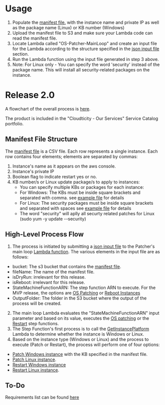 # Usage
1. Populate the [manifest file.](https://github.com/Cloudticity/o2-patcher/blob/master/README.md#manifest-file-structure) with the instance name and private IP as well as the package name (Linux) or KB number (Windows)
2. Upload the manifest file to S3 and make sure your Lambda code can read the manifest file.
3. Locate Lambda called "OS-Patcher-MainLoop" and create an input file for the Lambda according to the structure specified in the [json input file](https://github.com/Cloudticity/o2-patcher/blob/master/events/TestFileSample.json) section.
4. Run the Lambda function using the input file generated in step 3 above.
5. Note: For Linux only - You can specify the word 'security' instead of the package name. This will install all security-related packages on the instance.

# Release 2.0

A flowchart of the overall process is [here](https://www.lucidchart.com/invitations/accept/e7f67da3-52ca-4dec-8168-dab91af5f7c7).

The product is included in the "Cloudticity - Our Services" Service Catalog portfolio.

## Manifest File Structure
The [manifest file](https://github.com/Cloudticity/o2-patcher/blob/master/events/ManifestFileSample.csv) is a CSV file. Each row represents a single instance.
Each row contains four elements; elements are separated by commas:
1. Instance's name as it appears on the aws console.
2. Instance's private IP
3. Boolean flag to indicate restart yes or no.
4. KB number/s or Linux update package/s to apply to instances:
   * You can specify multiple KBs or packages for each instance:
   *    For Windows: The KBs must be inside square brackets and separated with comma. see [example file](https://github.com/Cloudticity/o2-patcher/blob/master/events/ManifestFileSample.csv) for details 
   *  For Linux: The security packages must be inside square brackets and separated with spaces see [example file](https://github.com/Cloudticity/o2-patcher/blob/master/events/ManifestFileSample.csv) for details
   *  The word "security" will aplly all securty related patches for Linux (sudo yum -y update --security)

## High-Level Process Flow
1. The process is initiated by submitting a [json input file](https://github.com/Cloudticity/o2-patcher/blob/master/events/TestFileSample.json) to the Patcher's main loop [Lambda function](https://github.com/Cloudticity/o2-patcher/blob/master/lib/Patcher-Main-Loop.js).
The various elements in the input file are as follows:
* bucket: The s3 bucket that contains the [manifest file](https://github.com/Cloudticity/o2-patcher/blob/master/events/ManifestFileSample.csv).
* fileName: The name of the manifest file.
* isDryRun: irrelevant for this release.
* isReboot: irrelevant for this release.
* StateMachineFunctionARN: The step function ARN to execute. For the MVP release, the options are [OS Patching](https://github.com/Cloudticity/o2-patcher/blob/master/StepFunctions/Cloudticity-Oxygen-OS-Patch-SF.json) or [Reboot Instances](https://github.com/Cloudticity/o2-patcher/blob/master/StepFunctions/Cloudticity-Oxygen-Restart-Instance-SF.json)
* OutputFolder: The folder in the S3 bucket where the output of the process will be created.
2. The main loop Lambda evaluates the "StateMachineFunctionARN" input parameter and based on its value, executes the [OS patching](https://github.com/Cloudticity/o2-patcher/blob/master/StepFunctions/Cloudticity-Oxygen-OS-Patch-SF.json) or the [Restart](https://github.com/Cloudticity/o2-patcher/blob/master/StepFunctions/Cloudticity-Oxygen-Restart-Instance-SF.json) step functions.
3. The Step Function's first process is to call the [GetInstancePlatform](https://github.com/Cloudticity/o2-patcher/blob/master/lib/GetInstancePlatform.js) Lambda to determine whether the instance is Windows or Linux.
4. Based on the instance type (Windows or Linux) and the process to execute (Patch or Restart), the process will perform one of four options:
* [Patch Windows instance](https://github.com/Cloudticity/o2-patcher/blob/master/lib/Windows_updates-patcher.js) with the KB specified in the manifest file.
* [Patch Linux instance](https://github.com/Cloudticity/o2-patcher/blob/master/lib/linux_updates-patcher.js).
* [Restart Windows instance](https://github.com/Cloudticity/o2-patcher/blob/master/lib/Reboot-Windows-Instance-patcher.js)
* [Restart Linux instance](https://github.com/Cloudticity/o2-patcher/blob/master/lib/Reboot-Linux-Instance-patcher.js).

## To-Do
Requirements list can be found [here](https://github.com/Cloudticity/o2-patcher/wiki)

